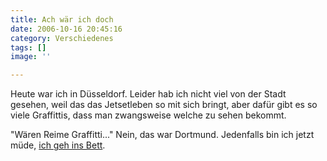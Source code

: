 ```yaml
---
title: Ach wär ich doch
date: 2006-10-16 20:45:16
category: Verschiedenes
tags: []
image: ''

---
```


Heute war ich in Düsseldorf. Leider hab ich nicht viel von der Stadt gesehen, weil das das Jetsetleben so mit sich bringt, aber dafür gibt es so viele Graffittis, dass man zwangsweise welche zu sehen bekommt.  

  

"Wären Reime Graffitti..." Nein, das war Dortmund. Jedenfalls bin ich jetzt müde, [ich geh ins Bett](http://www.88komaflash.de).

